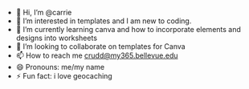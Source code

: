 - 👋 Hi, I’m @carrie
- 👀 I’m interested in templates and I am new to coding.
- 🌱 I’m currently learning canva and how to incorporate elements and designs into worksheets
- 💞️ I’m looking to collaborate on templates for Canva 
- 📫 How to reach me crudd@my365.bellevue.edu
- 😄 Pronouns: me/my name
- ⚡ Fun fact: i love geocaching

<!---
carrierudd/carrierudd is a ✨ special ✨ repository because its `README.md` (this file) appears on your GitHub profile.
You can click the Preview link to take a look at your changes.
--->
